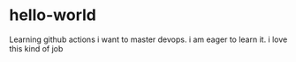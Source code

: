 # hello-world
Learning github actions
i want to master devops. i am eager to learn it. i love this kind of job
